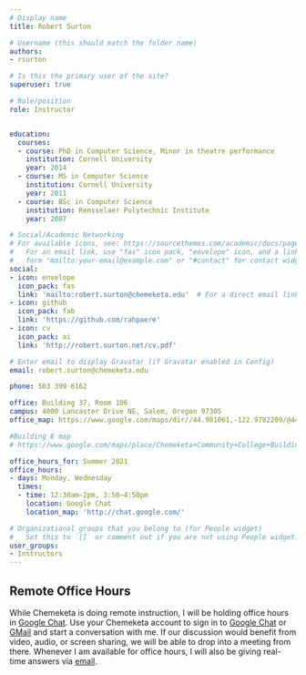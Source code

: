 ```yaml
---
# Display name
title: Robert Surton

# Username (this should match the folder name)
authors:
- rsurton

# Is this the primary user of the site?
superuser: true

# Role/position
role: Instructor


education:
  courses:
  - course: PhD in Computer Science, Minor in theatre performance
    institution: Cornell University
    year: 2014
  - course: MS in Computer Science
    institution: Cornell University
    year: 2011
  - course: BSc in Computer Science
    institution: Rensselaer Polytechnic Institute
    year: 2007

# Social/Academic Networking
# For available icons, see: https://sourcethemes.com/academic/docs/page-builder/#icons
#   For an email link, use "fas" icon pack, "envelope" icon, and a link in the
#   form "mailto:your-email@example.com" or "#contact" for contact widget.
social:
- icon: envelope
  icon_pack: fas
  link: 'mailto:robert.surton@chemeketa.edu'  # For a direct email link, use "mailto:test@example.org".
- icon: github
  icon_pack: fab
  link: 'https://github.com/rahpaere'
- icon: cv
  icon_pack: ai
  link: 'http://robert.surton.net/cv.pdf'

# Enter email to display Gravatar (if Gravatar enabled in Config)
email: robert.surton@chemeketa.edu

phone: 503 399 6162

office: Building 37, Room 106
campus: 4000 Lancaster Drive NE, Salem, Oregon 97305
office_map: https://www.google.com/maps/dir//44.981061,-122.9782209/@44.9806098,-122.9782337,17.75z

#Building 6 map
# https://www.google.com/maps/place/Chemeketa+Community+College+Building+6/@44.978835,-122.9781507,17z/data=!3m1!4b1!4m5!3m4!1s0x54bffdd706570ca9:0xd48c455d1391ce2!8m2!3d44.978835!4d-122.9759567

office_hours_for: Summer 2021
office_hours:
- days: Monday, Wednesday
  times: 
  - time: 12:30am–2pm, 3:50–4:50pm
    location: Google Chat
    location_map: 'http://chat.google.com/'

# Organizational groups that you belong to (for People widget)
#   Set this to `[]` or comment out if you are not using People widget.
user_groups:
- Instructors
---
```


## Remote Office Hours

While Chemeketa is doing remote instruction, I will be holding office hours in [Google Chat](http://chat.google.com/).
Use your Chemeketa account to sign in to [Google Chat](http://chat.google.com/) or [GMail](http://mail.google.com/) and start a conversation with me.
If our discussion would benefit from video, audio, or screen sharing, we will be able to drop into a meeting from there.
Whenever I am available for office hours, I will also be giving real-time answers via [email](mailto:robert.surton@chemeketa.edu).

